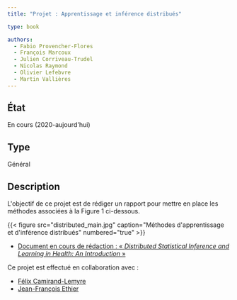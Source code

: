 ```yaml
---
title: "Projet : Apprentissage et inférence distribués"

type: book

authors:
  - Fabio Provencher-Flores
  - François Marcoux
  - Julien Corriveau-Trudel
  - Nicolas Raymond
  - Olivier Lefebvre
  - Martin Vallières
---
```


## État

En cours (2020-aujourd'hui)

## Type

Général

## Description

L'objectif de ce projet est de rédiger un rapport pour mettre en place les méthodes associées à la Figure 1 ci-dessous.

{{< figure src="distributed_main.jpg" caption="Méthodes d'apprentissage et d'inférence distribués" numbered="true" >}}

- [Document en cours de rédaction : « _Distributed Statistical Inference and Learning in Health: An Introduction_ » ](https://www.dropbox.com/s/sqlmgr330e1v4mu/DL_Report_in_progress.pdf?dl=0)

Ce projet est effectué en collaboration avec :
- [Félix Camirand-Lemyre](https://griis.ca/a-propos/equipe/felix-camirand-lemyre/)
- [Jean-François Ethier](https://griis.ca/a-propos/equipe/jean-francois-ethier-codirecteur-scientifique/)
